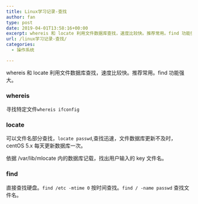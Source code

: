 ```yaml
---
title: Linux学习记录-查找
author: fan
type: post
date: 2019-04-01T13:58:16+00:00
excerpt: whereis 和 locate 利用文件数据库查找，速度比较快。推荐常用。find 功能强大。
url: /linux学习记录-查找/
categories:
  - 操作系统

---
```

whereis 和 locate 利用文件数据库查找，速度比较快。推荐常用。find 功能强大。

### whereis

寻找特定文件`whereis ifconfig`

### locate

可以文件名部分查找，`locate passwd`,查找迅速，文件数据库更新不及时，centOS 5.x 每天更新数据库一次。
  
依据 /var/lib/mlocate 内的数据库记载，找出用户输入的 key 文件名。

### find

直接查找硬盘。`find /etc -mtime 0` 按时间查找。`find / -name passwd` 查找文件名。